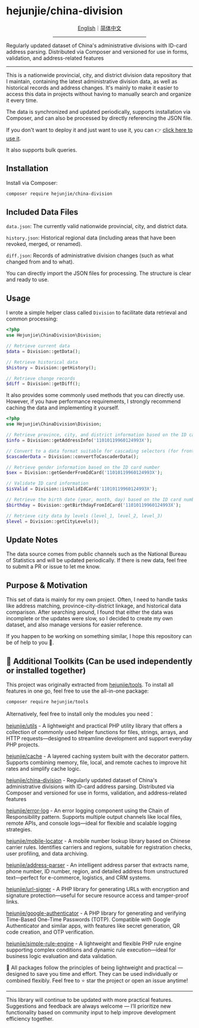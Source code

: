 # hejunjie/china-division

<div align="center">
  <a href="./README.md">English</a>｜<a href="./README.zh-CN.md">简体中文</a>
  <hr width="50%"/>
</div>

Regularly updated dataset of China's administrative divisions with ID-card address parsing. Distributed via Composer and versioned for use in forms, validation, and address-related features

---

This is a nationwide provincial, city, and district division data repository that I maintain, containing the latest administrative division data, as well as historical records and address changes. It's mainly to make it easier to access this data in projects without having to manually search and organize it every time.

The data is synchronized and updated periodically, supports installation via Composer, and can also be processed by directly referencing the JSON file.

If you don't want to deploy it and just want to use it, you can 👉 [click here to use it](https://tools.hejunjie.life/#/external/china-division).

It also supports bulk queries.

## Installation

Install via Composer:

```bash
composer require hejunjie/china-division
```

## Included Data Files

`data.json`: The currently valid nationwide provincial, city, and district data.

`history.json`: Historical regional data (including areas that have been revoked, merged, or renamed).

`diff.json`: Records of administrative division changes (such as what changed from and to what).

You can directly import the JSON files for processing. The structure is clear and ready to use.

## Usage

I wrote a simple helper class called `Division` to facilitate data retrieval and common processing:

```php
<?php
use Hejunjie\ChinaDivision\Division;

// Retrieve current data
$data = Division::getData();

// Retrieve historical data
$history = Division::getHistory();

// Retrieve change records
$diff = Division::getDiff();
```

It also provides some commonly used methods that you can directly use. However, if you have performance requirements, I strongly recommend caching the data and implementing it yourself.

```php
<?php
use Hejunjie\ChinaDivision\Division;

// Retrieve province, city, and district information based on the ID card number
$info = Division::getAddressInfo('11010119960124993X');

// Convert to a data format suitable for cascading selectors (for front-end province-city-district linkage components)
$cascaderData = Division::convertToCascaderData();

// Retrieve gender information based on the ID card number
$sex = Division::getGenderFromIdCard('11010119960124993X');

// Validate ID card information
$isValid = Division::isValidIdCard('11010119960124993X');

// Retrieve the birth date (year, month, day) based on the ID card number
$birthday = Division::getBirthdayFromIdCard('11010119960124993X');

// Retrieve city data by levels (level_1, level_2, level_3)
$level = Division::getCityLevels();
```

## Update Notes

The data source comes from public channels such as the National Bureau of Statistics and will be updated periodically. If there is new data, feel free to submit a PR or issue to let me know.

## Purpose & Motivation

This set of data is mainly for my own project. Often, I need to handle tasks like address matching, province-city-district linkage, and historical data comparison. After searching around, I found that either the data was incomplete or the updates were slow, so I decided to create my own dataset, and also manage versions for easier reference.

If you happen to be working on something similar, I hope this repository can be of help to you 🙌.

## 🔧 Additional Toolkits (Can be used independently or installed together)

This project was originally extracted from [hejunjie/tools](https://github.com/zxc7563598/php-tools).
To install all features in one go, feel free to use the all-in-one package:

```bash
composer require hejunjie/tools
```

Alternatively, feel free to install only the modules you need：

[hejunjie/utils](https://github.com/zxc7563598/php-utils) - A lightweight and practical PHP utility library that offers a collection of commonly used helper functions for files, strings, arrays, and HTTP requests—designed to streamline development and support everyday PHP projects.

[hejunjie/cache](https://github.com/zxc7563598/php-cache) - A layered caching system built with the decorator pattern. Supports combining memory, file, local, and remote caches to improve hit rates and simplify cache logic.

[hejunjie/china-division](https://github.com/zxc7563598/php-china-division) - Regularly updated dataset of China's administrative divisions with ID-card address parsing. Distributed via Composer and versioned for use in forms, validation, and address-related features

[hejunjie/error-log](https://github.com/zxc7563598/php-error-log) - An error logging component using the Chain of Responsibility pattern. Supports multiple output channels like local files, remote APIs, and console logs—ideal for flexible and scalable logging strategies.

[hejunjie/mobile-locator](https://github.com/zxc7563598/php-mobile-locator) - A mobile number lookup library based on Chinese carrier rules. Identifies carriers and regions, suitable for registration checks, user profiling, and data archiving.

[hejunjie/address-parser](https://github.com/zxc7563598/php-address-parser) - An intelligent address parser that extracts name, phone number, ID number, region, and detailed address from unstructured text—perfect for e-commerce, logistics, and CRM systems.

[hejunjie/url-signer](https://github.com/zxc7563598/php-url-signer) - A PHP library for generating URLs with encryption and signature protection—useful for secure resource access and tamper-proof links.

[hejunjie/google-authenticator](https://github.com/zxc7563598/php-google-authenticator) - A PHP library for generating and verifying Time-Based One-Time Passwords (TOTP). Compatible with Google Authenticator and similar apps, with features like secret generation, QR code creation, and OTP verification.

[hejunjie/simple-rule-engine](https://github.com/zxc7563598/php-simple-rule-engine) - A lightweight and flexible PHP rule engine supporting complex conditions and dynamic rule execution—ideal for business logic evaluation and data validation.

👀 All packages follow the principles of being lightweight and practical — designed to save you time and effort. They can be used individually or combined flexibly. Feel free to ⭐ star the project or open an issue anytime!

---

This library will continue to be updated with more practical features. Suggestions and feedback are always welcome — I’ll prioritize new functionality based on community input to help improve development efficiency together.
